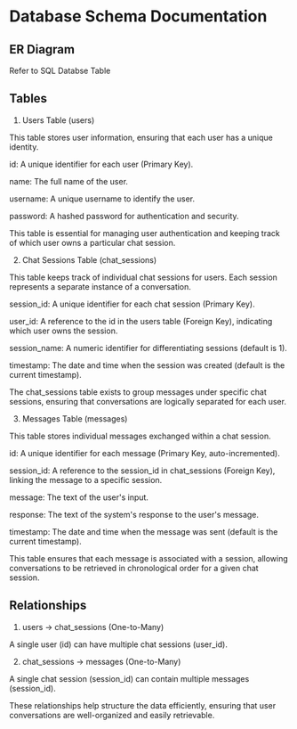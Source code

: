 # Database Schema Documentation

## ER Diagram
Refer to SQL Databse Table

## Tables
1. Users Table (users) 

This table stores user information, ensuring that each user has a unique identity. 

id: A unique identifier for each user (Primary Key). 

name: The full name of the user. 

username: A unique username to identify the user. 

password: A hashed password for authentication and security. 

This table is essential for managing user authentication and keeping track of which user owns a particular chat session. 

 

2. Chat Sessions Table (chat_sessions) 

This table keeps track of individual chat sessions for users. Each session represents a separate instance of a conversation. 

session_id: A unique identifier for each chat session (Primary Key). 

user_id: A reference to the id in the users table (Foreign Key), indicating which user owns the session. 

session_name: A numeric identifier for differentiating sessions (default is 1). 

timestamp: The date and time when the session was created (default is the current timestamp). 

The chat_sessions table exists to group messages under specific chat sessions, ensuring that conversations are logically separated for each user. 

 

3. Messages Table (messages) 

This table stores individual messages exchanged within a chat session. 

id: A unique identifier for each message (Primary Key, auto-incremented). 

session_id: A reference to the session_id in chat_sessions (Foreign Key), linking the message to a specific session. 

message: The text of the user's input. 

response: The text of the system's response to the user's message. 

timestamp: The date and time when the message was sent (default is the current timestamp). 

This table ensures that each message is associated with a session, allowing conversations to be retrieved in chronological order for a given chat session. 

## Relationships
1. users → chat_sessions (One-to-Many) 

A single user (id) can have multiple chat sessions (user_id). 

2. chat_sessions → messages (One-to-Many) 

A single chat session (session_id) can contain multiple messages (session_id). 

These relationships help structure the data efficiently, ensuring that user conversations are well-organized and easily retrievable. 
